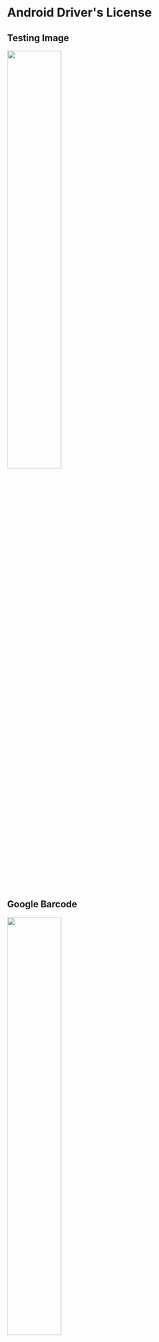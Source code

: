 # Android Driver's License

## Testing Image
<kbd><img src="https://www.dynamsoft.com/codepool/wp-content/uploads/2020/05/driver-license.jpg" width="50%">

## Google Barcode
<kbd><img src="https://www.dynamsoft.com/codepool/wp-content/uploads/2020/05/google-driver-license.png" width="50%">
  
## Dynamsoft Barcode
<kbd><img src="https://www.dynamsoft.com/codepool/wp-content/uploads/2020/05/dynamsoft-driver-license.png" width="50%">

## Reference
- https://gist.github.com/filipbec/5998034874b119fab0e4#020602
- https://developers.google.com/android/reference/com/google/android/gms/vision/barcode/Barcode.DriverLicense
- https://github.com/googlesamples/android-vision/tree/master/visionSamples/barcode-reader
- https://demo.dynamsoft.com/Samples/dwt/Scan-Driver-License-and-Extract-Information/DWT_HTML_Driver_License_PDF417Barcode.html

